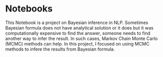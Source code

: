 # Notebooks
This Notebook is a project on Bayesian inference in NLP. Sometimes Bayesian formula does not have analytical solution or it does but it was computationally expensive to find the answer, someone needs to find another way to infer the result. In such cases, Markov Chain Monte Carlo (MCMC) methods can help.
In this project, I focused on using MCMC methods to infere the results from Bayesian formula.

